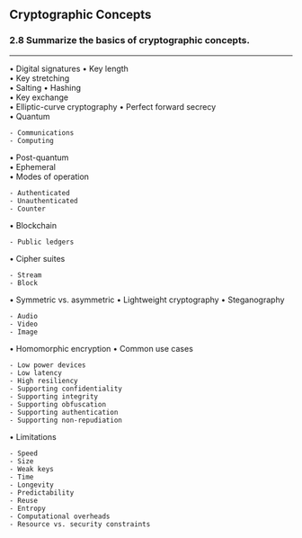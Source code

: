 ## Cryptographic Concepts
### 2.8 Summarize the basics of cryptographic concepts.
---

• Digital signatures 
• Key length  
• Key stretching  
• Salting
• Hashing  
• Key exchange  
• Elliptic-curve cryptography 
• Perfect forward secrecy  
• Quantum

    - Communications
    - Computing

• Post-quantum  
• Ephemeral  
• Modes of operation

    - Authenticated  
    - Unauthenticated 
    - Counter

• Blockchain

    - Public ledgers

• Cipher suites

    - Stream
    - Block

• Symmetric vs. asymmetric 
• Lightweight cryptography 
• Steganography

    - Audio 
    - Video 
    - Image

• Homomorphic encryption 
• Common use cases

    - Low power devices  
    - Low latency  
    - High resiliency  
    - Supporting confidentiality
    - Supporting integrity  
    - Supporting obfuscation  
    - Supporting authentication  
    - Supporting non-repudiation

• Limitations

    - Speed  
    - Size  
    - Weak keys  
    - Time  
    - Longevity  
    - Predictability  
    - Reuse  
    - Entropy  
    - Computational overheads  
    - Resource vs. security constraints
